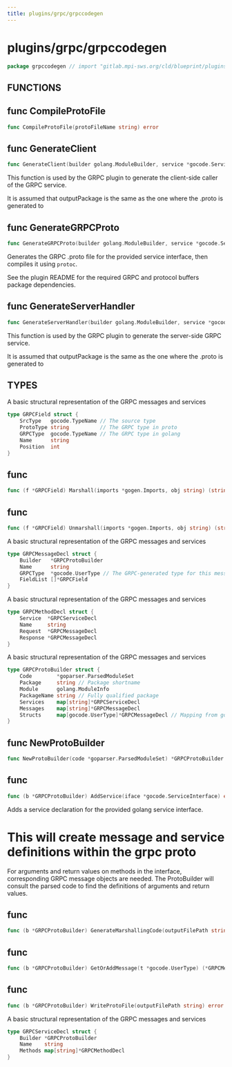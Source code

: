 ```yaml
---
title: plugins/grpc/grpccodegen
---
```

# plugins/grpc/grpccodegen
```go
package grpccodegen // import "gitlab.mpi-sws.org/cld/blueprint/plugins/grpc/grpccodegen"
```

## FUNCTIONS

## func CompileProtoFile
```go
func CompileProtoFile(protoFileName string) error
```
## func GenerateClient
```go
func GenerateClient(builder golang.ModuleBuilder, service *gocode.ServiceInterface, outputPackage string) error
```
This function is used by the GRPC plugin to generate the client-side caller
of the GRPC service.

It is assumed that outputPackage is the same as the one where the .proto is
generated to

## func GenerateGRPCProto
```go
func GenerateGRPCProto(builder golang.ModuleBuilder, service *gocode.ServiceInterface, outputPackage string) error
```
Generates the GRPC .proto file for the provided service interface, then
compiles it using `protoc`.

See the plugin README for the required GRPC and protocol buffers package
dependencies.

## func GenerateServerHandler
```go
func GenerateServerHandler(builder golang.ModuleBuilder, service *gocode.ServiceInterface, outputPackage string) error
```
This function is used by the GRPC plugin to generate the server-side GRPC
service.

It is assumed that outputPackage is the same as the one where the .proto is
generated to


## TYPES

A basic structural representation of the GRPC messages and services
```go
type GRPCField struct {
	SrcType   gocode.TypeName // The source type
	ProtoType string          // The GRPC type in proto
	GRPCType  gocode.TypeName // The GRPC type in golang
	Name      string
	Position  int
}
```
## func 
```go
func (f *GRPCField) Marshall(imports *gogen.Imports, obj string) (string, error)
```

## func 
```go
func (f *GRPCField) Unmarshall(imports *gogen.Imports, obj string) (string, error)
```

A basic structural representation of the GRPC messages and services
```go
type GRPCMessageDecl struct {
	Builder   *GRPCProtoBuilder
	Name      string
	GRPCType  *gocode.UserType // The GRPC-generated type for this message
	FieldList []*GRPCField
}
```
A basic structural representation of the GRPC messages and services
```go
type GRPCMethodDecl struct {
	Service  *GRPCServiceDecl
	Name     string
	Request  *GRPCMessageDecl
	Response *GRPCMessageDecl
}
```
A basic structural representation of the GRPC messages and services
```go
type GRPCProtoBuilder struct {
	Code        *goparser.ParsedModuleSet
	Package     string // Package shortname
	Module      golang.ModuleInfo
	PackageName string // Fully qualified package
	Services    map[string]*GRPCServiceDecl
	Messages    map[string]*GRPCMessageDecl
	Structs     map[gocode.UserType]*GRPCMessageDecl // Mapping from golang struct to the corresponding message
}
```
## func NewProtoBuilder
```go
func NewProtoBuilder(code *goparser.ParsedModuleSet) *GRPCProtoBuilder
```

## func 
```go
func (b *GRPCProtoBuilder) AddService(iface *gocode.ServiceInterface) error
```
Adds a service declaration for the provided golang service interface.

# This will create message and service definitions within the grpc proto

For arguments and return values on methods in the interface, corresponding
GRPC message objects are needed. The ProtoBuilder will consult the parsed
code to find the definitions of arguments and return values.

## func 
```go
func (b *GRPCProtoBuilder) GenerateMarshallingCode(outputFilePath string) error
```

## func 
```go
func (b *GRPCProtoBuilder) GetOrAddMessage(t *gocode.UserType) (*GRPCMessageDecl, error)
```

## func 
```go
func (b *GRPCProtoBuilder) WriteProtoFile(outputFilePath string) error
```

A basic structural representation of the GRPC messages and services
```go
type GRPCServiceDecl struct {
	Builder *GRPCProtoBuilder
	Name    string
	Methods map[string]*GRPCMethodDecl
}
```

